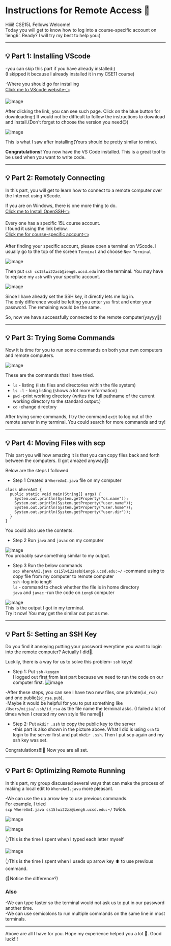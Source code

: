 # Instructions for Remote Access 📖

Hiiii! CSE15L Fellows Welcome! \
Today you will get to know how to log into a course-specific account on 'ieng6'. Ready?
I will try my best to help you:)

___

## 💡 Part 1: Installing VScode
-you can skip this part if you have already installed:)\
(I skipped it because I already installed it in my CSE11 course)


-Where you should go for installing\
[Click me to VScode website👈](https://code.visualstudio.com/)

![image](LabReport1.png)

After clicking the link, you can see such page. Click on the blue button for downloading:) It would not be difficult to follow the instructions to download and install.(Don't forget to choose the version you need😉)


![image](LabReport2.png)

This is what I saw after installing(Yours should be pretty similar to mine).

**Congratulations!** You now have the VS Code installed. This is a great tool to be used when you want to write code.

---

## 💡 Part 2: Remotely Connecting
In this part, you will get to learn how to connect to a remote computer over the Internet using VScode.

If you are on Windows, there is one more thing to do.\
[Click me to Install OpenSSH👈](https://docs.microsoft.com/en-us/windows-server/administration/openssh/openssh_install_firstuse)

Every one has a specific 15L course account.\
I found it using the link below.\
[Click me for course-specific account👈](https://sdacs.ucsd.edu/~icc/index.php)

After finding your specific account, please open a terminal on VScode. I usually go to the top of the screen `Terminal` and choose `New Terminal`

![image](Part2.2.png)

Then put
`ssh cs15lwi22asb@ieng6.ucsd.edu`
into the terminal. You may have to replace my `asb` with your specific account.

![image](Part2.1.png)

Since I have already set the SSH key, it directly lets me log in.\
The only difference would be letting you enter `yes` first and enter your password. The remaining would be the same.

So, now we have successfully connected to the remote computer(yayyy🥳)

---

## 💡 Part 3: Trying Some Commands
Now it is time for you to run some commands on both your own computers and remote computers.

![image](Part3.1.png)

These are the commands that I have tried.
* `ls` - listing (lists files and directories within the file system)
* `ls -l` - long listing (shows a lot more information)
* `pwd` -print working directory (writes the full pathname of the current working directory to the standard output.)
* `cd` -change directory

After trying some commands, I try the command `exit` to log out of the remote server in my terminal. You could search for more commands and try!

---
## 💡 Part 4: Moving Files with scp
This part you will how amazing it is that you can copy files back and forth between the computers. (I got amazed anyway🤣)

Below are the steps I followed
* Step 1 Created a `WhereAmI.java` file on my computer
```
class WhereAmI {
  public static void main(String[] args) {
    System.out.println(System.getProperty("os.name"));
    System.out.println(System.getProperty("user.name"));
    System.out.println(System.getProperty("user.home"));
    System.out.println(System.getProperty("user.dir"));
  }
}
```
You could also use the contents.

* Step 2 Run `java` and `javac` on my computer

![image](part5.1.png)\
You probably saw something similar to my output.

* Step 3 Run the below commands\
`scp WhereAmI.java cs15lwi22asb@ieng6.ucsd.edu:~/`
-command using to copy file from my computer to remote computer\
`ssh` -log into ieng6\
`ls` - command to check whether the file is in home directory\
`java` and `javac` -run the code on `ieng6` computer


![image](part5.3.png)\
This is the output I got in my terminal.\
Try it now! You may get the similar out put as me.

---
## 💡 Part 5: Setting an SSH Key
Do you find it annoying putting your password everytime you want to login into the remote computer? Actually I did🤪.

Luckily, there is a way for us to solve this problem- `ssh` keys!



* Step 1: Put `ssh-keygen`\
I logged out first from last part because we need to run the code on our computer first.
![image](part6.1.png)

-After these steps, you can see I have two new files, one private(`id_rsa`) and one public(`id_rsa.pub`). \
-Maybe it would be helpful for you to put something like `/Users/mijia/.ssh/id_rsa` as the file name the terminal asks. (I failed a lot of times when I created my own style file name🤪)

* Step 2: Put `mkdir .ssh` to copy the public key to the server\
-this part is also shown in the picture above. What I did is using `ssh` to login to the server first and put `mkdir .ssh`. Then I put scp again and my ssh key was set.

Congratulations!!!🥳 Now you are all set. 

---
## 💡 Part 6: Optimizing Remote Running
In this part, my group discussed several ways that can make the process of making a local edit to `WhereAmI.java` more pleasant.

-We can use the up arrow key to use previous commands.\
For example, I tried  
`scp WhereAmI.java cs15lwi22zz@ieng6.ucsd.edu:~/` twice.

![image](Part7.1.png)

![image](Part7.1.2.jpeg)

👆This is the time I spent when I typed each letter myself

![image](Part7.1.1.jpeg)

👆This is the time I spent when I useds up arrow key ⬆️ to use previous command.


(👀Notice the difference?)

### Also
-We can type faster so the terminal would not ask us to put in our password another time.\
-We can use semicolons to run multiple commands on the same line in most terminals.

---
Above are all I have for you. Hope my experience helped you a lot 🥰. Good luck!!!






